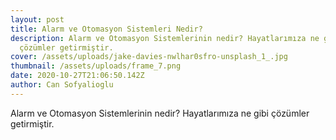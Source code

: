 ```yaml
---
layout: post
title: Alarm ve Otomasyon Sistemleri Nedir?
description: Alarm ve Otomasyon Sistemlerinin nedir? Hayatlarımıza ne gibi
  çözümler getirmiştir.
cover: /assets/uploads/jake-davies-nwlhar0sfro-unsplash_1_.jpg
thumbnail: /assets/uploads/frame_7.png
date: 2020-10-27T21:06:50.142Z
author: Can Sofyalioglu
---
```

Alarm ve Otomasyon Sistemlerinin nedir? Hayatlarımıza ne gibi çözümler getirmiştir.